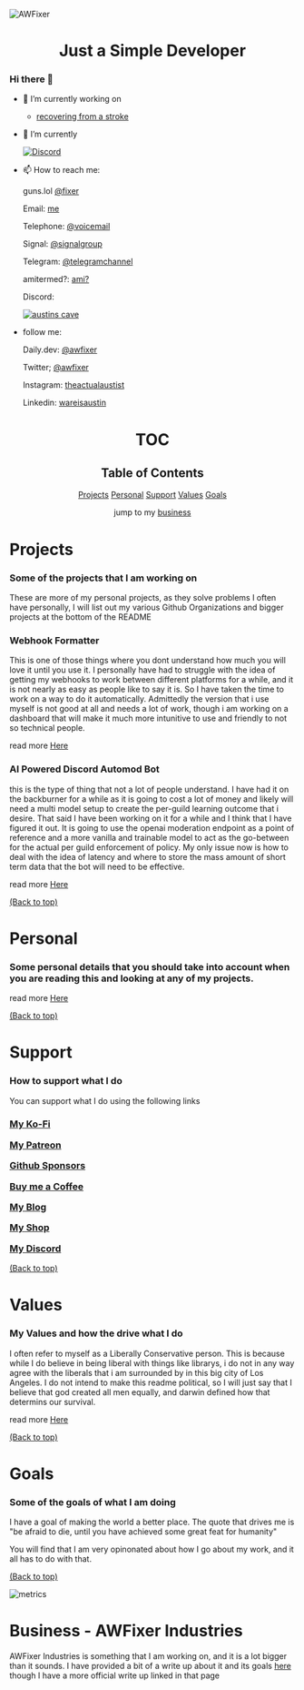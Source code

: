 ![AWFixer](https://images-wixmp-ed30a86b8c4ca887773594c2.wixmp.com/f/c83c004e-1370-4756-88e5-4071de797088/dgdq8br-09cc7ad6-a021-47a5-b0e0-917b12b0f7a7.gif?token=eyJ0eXAiOiJKV1QiLCJhbGciOiJIUzI1NiJ9.eyJzdWIiOiJ1cm46YXBwOjdlMGQxODg5ODIyNjQzNzNhNWYwZDQxNWVhMGQyNmUwIiwiaXNzIjoidXJuOmFwcDo3ZTBkMTg4OTgyMjY0MzczYTVmMGQ0MTVlYTBkMjZlMCIsIm9iaiI6W1t7InBhdGgiOiJcL2ZcL2M4M2MwMDRlLTEzNzAtNDc1Ni04OGU1LTQwNzFkZTc5NzA4OFwvZGdkcThici0wOWNjN2FkNi1hMDIxLTQ3YTUtYjBlMC05MTdiMTJiMGY3YTcuZ2lmIn1dXSwiYXVkIjpbInVybjpzZXJ2aWNlOmZpbGUuZG93bmxvYWQiXX0.tqRMtE-b2QiI2nnefNxSDMJvZCcYqFmq2ccg_Xfzqb8)

<h1 align="center">Just a Simple Developer</h1>

### Hi there 👋

- 🔭 I’m currently working on
  * [recovering from a stroke](https://awfixer.blog/life-post-stroke)

- 🌱 I’m currently

  [![Discord](https://lanyard-profile-readme.vercel.app/api/940285292944961537?hideDiscrim=true)](https://discord.com/users/940285292944961537)

- 📫 How to reach me:

  guns.lol [@fixer](https;//guns.lol/fixer)

  Email: [me](mailto:austin@thedarkweb.store)

  Telephone: [@voicemail](tel:6466559948)

  Signal: [@signalgroup](https://signal.group/)

  Telegram: [@telegramchannel](https://t.me/)

  amitermed?: [ami?](https://termed.bio/awfixer)

  Discord:

  [![austins cave](https://invidget.switchblade.xyz/austinscave)](https://discord.gg/austinscave)


- follow me:

  Daily.dev: [@awfixer](https://daily.dev/@awfixer)

  Twitter; [@awfixer](https://x.com/@awfixer)

  Instagram: [theactualaustist](https://instagram.com/@theactualaustist)

  Linkedin: [wareisaustin](https://linkedin.com/in/wareisaustin)

<div align="center">

# TOC

<h2>
  Table of Contents
</h2>


<a href="#projects">Projects</a>
<a href="#personal">Personal</a>
<a href="#support">Support</a>
<a href="#values">Values</a>
<a href="#goals">Goals</a>

jump to my <a href="#business">business</a>

</div>

# Projects

### Some of the projects that I am working on

These are more of my personal projects, as they solve problems I often have personally, I will list out my various Github Organizations and bigger projects at the bottom of the README


### Webhook Formatter

This is one of those things where you dont understand how much you will love it until you use it. I personally have had to struggle with the idea of getting my webhooks to work between different platforms for a while, and it is not nearly as easy as people like to say it is. So I have taken the time to work on a way to do it automatically. Admittedly the version that i use myself is not good at all and needs a lot of work, though i am working on a dashboard that will make it much more intunitive to use and friendly to not so technical people.

read more [Here](readmes/webhookformatter.md)

### AI Powered Discord Automod Bot

this is the type of thing that not a lot of people understand. I have had it on the backburner for a while as it is going to cost a lot of money and likely will need a multi model setup to create the per-guild learning outcome that i desire. That said I have been working on it for a while and I think that I have figured it out. It is going to use the openai moderation endpoint as a point of reference and a more vanilla and trainable model to act as the go-between for the actual per guild enforcement of policy. My only issue now is how to deal with the idea of latency and where to store the mass amount of short term data that the bot will need to be effective.

read more [Here](readmes/aiautomod.md)

[(Back to top)](#toc)

# Personal

### Some personal details that you should take into account when you are reading this and looking at any of my projects.


read more [Here](https://awfixer.me)

[(Back to top)](#toc)

# Support

### How to support what I do

You can support what I do using the following links

<h3>

<a href="https://ko-fi.com/awfixer">My Ko-Fi</a>

<a href="https://patreon.com/awfixer">My Patreon</a>

<a href="https://github.com/sponsors/awfixer">Github Sponsors</a>

<a href="https://buymeacoffee.com/austinware">Buy me a Coffee</a>

<a href="https://awfixer.blog">My Blog</a>

<a href="https://awfixer.shop">My Shop</a>

<a href="https://discord.gg/austinscave">My Discord</a>

</h3>

[(Back to top)](#toc)

# Values

### My Values and how the drive what I do

I often refer to myself as a Liberally Conservative person. This is because while I do believe in being liberal with things like librarys, i do not in any way agree with the liberals that i am surrounded by in this big city of Los Angeles. I do not intend to make this readme political, so I will just say that I believe that god created all men equally, and darwin defined how that determins our survival.

read more [Here](readmes/values.md)

[(Back to top)](#toc)

# Goals

### Some of the goals of what I am doing

I have a goal of making the world a better place. The quote that drives me is "be afraid to die, until you have achieved some great feat for humanity"

You will find that I am very opinonated about how I go about my work, and it all has to do with that.

[(Back to top)](#toc)


![metrics](https://raw.githubusercontent.com/awfixer/awfixer/refs/heads/main/github-metrics.svg)


# Business - AWFixer Industries

AWFixer Industries is something that I am working on, and it is a lot bigger than it sounds. I have provided a bit of a write up about it and its goals [here](readmes/business.md) though I have a more official write up linked in that page
